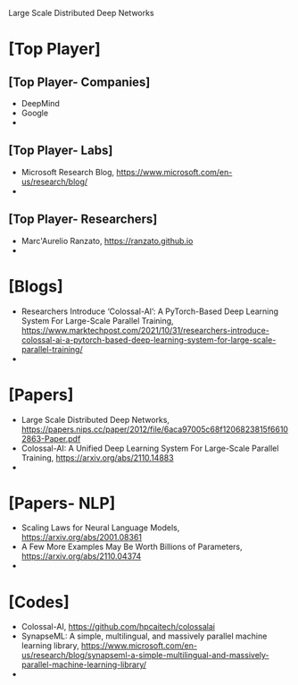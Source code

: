 Large Scale Distributed Deep Networks


# [Top Player]

## [Top Player- Companies]
+ DeepMind
+ Google
+ 

## [Top Player- Labs]
+ Microsoft Research Blog, https://www.microsoft.com/en-us/research/blog/
+ 

## [Top Player- Researchers]
+ Marc'Aurelio Ranzato, https://ranzato.github.io
+ 


# [Blogs]
+ Researchers Introduce ‘Colossal-AI’: A PyTorch-Based Deep Learning System For Large-Scale Parallel Training, https://www.marktechpost.com/2021/10/31/researchers-introduce-colossal-ai-a-pytorch-based-deep-learning-system-for-large-scale-parallel-training/
+ 

# [Papers]
+ Large Scale Distributed Deep Networks, https://papers.nips.cc/paper/2012/file/6aca97005c68f1206823815f66102863-Paper.pdf
+ Colossal-AI: A Unified Deep Learning System For Large-Scale Parallel Training, https://arxiv.org/abs/2110.14883
+ 

# [Papers- NLP]
+ Scaling Laws for Neural Language Models, https://arxiv.org/abs/2001.08361
+ A Few More Examples May Be Worth Billions of Parameters, https://arxiv.org/abs/2110.04374
+ 


# [Codes]
+ Colossal-AI, https://github.com/hpcaitech/colossalai
+ SynapseML: A simple, multilingual, and massively parallel machine learning library, https://www.microsoft.com/en-us/research/blog/synapseml-a-simple-multilingual-and-massively-parallel-machine-learning-library/
+ 
